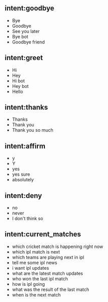 ## intent:goodbye
- Bye
- Goodbye
- See you later
- Bye bot
- Goodbye friend

## intent:greet
- Hi
- Hey
- Hi bot
- Hey bot
- Hello

## intent:thanks
- Thanks
- Thank you
- Thank you so much

## intent:affirm
- y
- Y
- yes
- yes sure
- absolutely

## intent:deny
- no
- never
- I don't think so

## intent:current_matches
- which cricket match is happening right now
- which ipl match is next
- which teams are playing next in ipl
- tell me some ipl news
- i want ipl updates
- what are the latest match updates
- who won the last ipl match
- how is ipl going
- what was the result of the last match
- when is the next match
